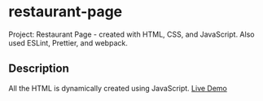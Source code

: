 # restaurant-page

Project: Restaurant Page - created with HTML, CSS, and JavaScript. Also used ESLint, Prettier, and webpack.

## Description

All the HTML is dynamically created using JavaScript. [Live Demo](https://bret-henderson.github.io/restaurant-page/)
